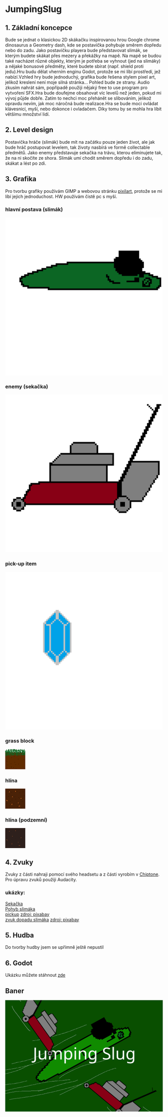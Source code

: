 # JumpingSlug

## 1. Základní koncepce
Bude se jednat o klasickou 2D skákačku inspirovanou hrou Google chrome dinosaurus a Geometry dash, kde se postavička pohybuje směrem dopředu nebo do zadu. Jako postavičku playera bude představovat slimák, se kterým budete skákat přes mezery a překážky na mapě. Na mapě se budou také nacházet různé objekty, kterým je potřeba se vyhnout (jed na slimáky) a nějaké bonusové předměty, které budete sbírat (např. shield proti jedu).Hru budu dělat vherním enginu Godot, protože se mi líbí prostředí, jež nabízí.Vzhled hry bude jednoduchý, grafika bude řešena stylem pixel art, jelikož kreslení není moje silná stránka... Pohled bude ze strany. Audio zkusím nahrát sám, popřípadě použiji nějaký free to use program pro vytvoření SFX.Hra bude doufejme obsahovat víc levelů než jeden, pokud mi vývoj půjde dobře. Zatím to nechci moc přehánět se slibováním, jelikož opravdu nevím, jak moc náročná bude realizace.Hra se bude moci ovládat klávesnicí, myší, nebo dokonce i ovladačem. Díky tomu by se mohla hra líbit většímu množství lidí.
## 2. Level design
Postavička hráče (slimák) bude mít na začátku pouze jeden život, ale jak bude hráč postupovat levelem, tak životy nasbírá ve formě collectable předmětů. Jako enemy představuje sekačka na trávu, kterou eliminujete tak, že na ni skočíte ze shora. Slimák umí chodit směrem dopředu i do zadu, skákat a lést po zdi.
## 3. Grafika
Pro tvorbu grafiky používám GIMP a webovou stránku [pixilart](https://www.pixilart.com), protože se mi líbí jejich jednoduchost. HW používám čistě pc s myší.
### hlavní postava (slimák)
![slimak](/assets/pixil-frame-0(2).png)
### enemy (sekačka)
![enemy](/assets/pixil-frame-0(6).png)
### pick-up item
![enemy](/assets/pixil-frame-0(7).png)
### grass block
![grassblock](/assets/grassblock64.png)
### hlína
![hlína](/assets/dirt.png)
### hlína (podzemní)
![podzemi](/assets/dirt_bg.png)

## 4. Zvuky
Zvuky z části nahraji pomocí svého headsetu a z části vyrobím v [Chiptone](https://sfbgames.itch.io/chiptone). Pro úpravu zvuků použiji Audacity.
### ukázky:
[Sekačka](/audio/sekacka.mp3)<br>
[Pohyb slimáka](/audio/Movement.mp3)<br>
[pickup](/audio/pickup.mp3) [zdroj: pixabay](https://pixabay.com/cs/sound-effects/)<br>
[zvuk dopadu slimáka](/audio/slap.mp3) [zdroj: pixabay](https://pixabay.com/cs/sound-effects/)<br>


## 5. Hudba
Do tvorby hudby jsem se upřímně ještě nepustil
## 6. Godot
Ukázku můžete stáhnout [zde](https://vosassvarnsdorf-my.sharepoint.com/:f:/g/personal/martin_job019_skolavdf_cz/EqrnrmG8dcZIg1Q5mY_vZS0Bk9Nvsr-3Tm0D1iM-hfV2Zw?e=zkxCjR)
## Baner
![banner](baner.png)
